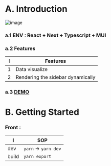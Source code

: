 # A. Introduction

![image](illus.png)

### a.1 ENV : React + Next + Typescript + MUI

### a.2 Features

| I   | Features                          |
| --- | --------------------------------- |
| 1   | Data visualize                    |
| 2   | Rendering the sidebar dynamically |

### a.3 [DEMO](https://map-jasonsie.vercel.app/)

# B. Getting Started

### Front :

| I     | SOP                  |
| ----- | -------------------- |
| dev   | `yarn` -> `yarn dev` |
| build | `yarn export`        |
